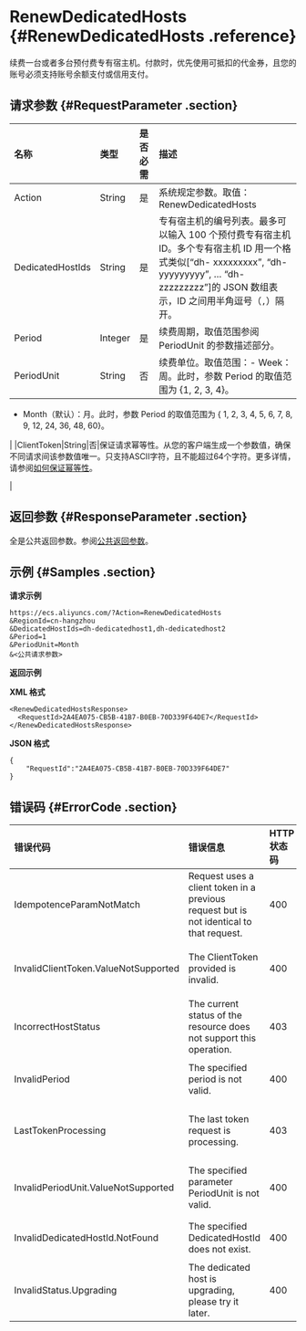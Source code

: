 # RenewDedicatedHosts {#RenewDedicatedHosts .reference}

续费一台或者多台预付费专有宿主机。付款时，优先使用可抵扣的代金券，且您的账号必须支持账号余额支付或信用支付。

## 请求参数 {#RequestParameter .section}

|名称|类型|是否必需|描述|
|:-|:-|:---|:-|
|Action|String|是|系统规定参数。取值：RenewDedicatedHosts|
|DedicatedHostIds|String|是|专有宿主机的编号列表。最多可以输入 100 个预付费专有宿主机 ID。多个专有宿主机 ID 用一个格式类似\[“dh- xxxxxxxxx”, “dh- yyyyyyyyy”, … “dh- zzzzzzzzz”\]的 JSON 数组表示，ID 之间用半角逗号（`,`）隔开。|
|Period|Integer|是|续费周期，取值范围参阅 PeriodUnit 的参数描述部分。|
|PeriodUnit|String|否|续费单位。取值范围：-   Week：周。此时，参数 Period 的取值范围为 \{1, 2, 3, 4\}。
-   Month（默认）：月。此时，参数 Period 的取值范围为 \{ 1, 2, 3, 4, 5, 6, 7, 8, 9, 12, 24, 36, 48, 60\}。

|
|ClientToken|String|否|保证请求幂等性。从您的客户端生成一个参数值，确保不同请求间该参数值唯一。只支持ASCII字符，且不能超过64个字符。更多详情，请参阅[如何保证幂等性](../../cn.zh-CN/API参考/附录/如何保证幂等性.md#)。

|

## 返回参数 {#ResponseParameter .section}

全是公共返回参数。参阅[公共返回参数](../../cn.zh-CN/API参考/HTTP调用方式/公共参数.md#commonResponseParameters)。

## 示例 {#Samples .section}

**请求示例** 

```
https://ecs.aliyuncs.com/?Action=RenewDedicatedHosts
&RegionId=cn-hangzhou
&DedicatedHostIds=dh-dedicatedhost1,dh-dedicatedhost2
&Period=1
&PeriodUnit=Month
&<公共请求参数>
```

**返回示例**

**XML 格式**

```
<RenewDedicatedHostsResponse>
  <RequestId>2A4EA075-CB5B-41B7-B0EB-70D339F64DE7</RequestId>
</RenewDedicatedHostsResponse>
```

**JSON 格式**

```
{
    "RequestId":"2A4EA075-CB5B-41B7-B0EB-70D339F64DE7"
}
```

## 错误码 {#ErrorCode .section}

|错误代码|错误信息|HTTP状态码|说明|
|:---|:---|:------|:-|
|IdempotenceParamNotMatch|Request uses a client token in a previous request but is not identical to that request.|400|您重用了 ClientToken 参数，但其他请求参数有变化。|
|InvalidClientToken.ValueNotSupported|The ClientToken provided is invalid.|400|ClientToken 不能包含 ASCII 以外的字符。|
|IncorrectHostStatus|The current status of the resource does not support this operation.|403|专有宿主机目前的状态无法续费。|
|InvalidPeriod|The specified period is not valid.|400|指定的 Peroid 参数格式无效。|
|LastTokenProcessing|The last token request is processing.|403|还在处理上一次请求，请稍后重试。|
|InvalidPeriodUnit.ValueNotSupported|The specified parameter PeriodUnit is not valid.|400|指定的 PeriodUnit 参数格式无效。|
|InvalidDedicatedHostId.NotFound|The specified DedicatedHostId does not exist.|400|指定的专有宿主机 ID 不存在。|
|InvalidStatus.Upgrading|The dedicated host is upgrading, please try it later.|400|正在升级指定的专有宿主机，请稍后重试。|

